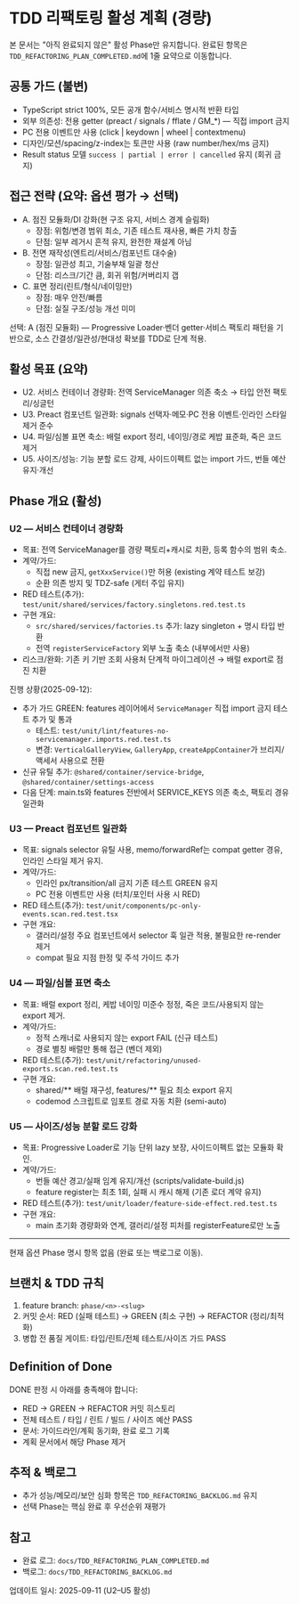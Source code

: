 # TDD 리팩토링 활성 계획 (경량)

본 문서는 "아직 완료되지 않은" 활성 Phase만 유지합니다. 완료된 항목은
`TDD_REFACTORING_PLAN_COMPLETED.md`에 1줄 요약으로 이동합니다.

## 공통 가드 (불변)

- TypeScript strict 100%, 모든 공개 함수/서비스 명시적 반환 타입
- 외부 의존성: 전용 getter (preact / signals / fflate / GM\_\*) — 직접 import
  금지
- PC 전용 이벤트만 사용 (click | keydown | wheel | contextmenu)
- 디자인/모션/spacing/z-index는 토큰만 사용 (raw number/hex/ms 금지)
- Result status 모델 `success | partial | error | cancelled` 유지 (회귀 금지)

## 접근 전략 (요약: 옵션 평가 → 선택)

- A. 점진 모듈화/DI 강화(현 구조 유지, 서비스 경계 슬림화)
  - 장점: 위험/변경 범위 최소, 기존 테스트 재사용, 빠른 가치 창출
  - 단점: 일부 레거시 흔적 유지, 완전한 재설계 아님
- B. 전면 재작성(엔트리/서비스/컴포넌트 대수술)
  - 장점: 일관성 최고, 기술부채 일괄 청산
  - 단점: 리스크/기간 큼, 회귀 위험/커버리지 갭
- C. 표면 정리(린트/형식/네이밍만)
  - 장점: 매우 안전/빠름
  - 단점: 실질 구조/성능 개선 미미

선택: A (점진 모듈화) — Progressive Loader·벤더 getter·서비스 팩토리 패턴을
기반으로, 소스 간결성/일관성/현대성 확보를 TDD로 단계 적용.

## 활성 목표 (요약)

- U2. 서비스 컨테이너 경량화: 전역 ServiceManager 의존 축소 → 타입 안전
  팩토리/싱글턴
- U3. Preact 컴포넌트 일관화: signals 선택자·메모·PC 전용 이벤트·인라인 스타일
  제거 준수
- U4. 파일/심볼 표면 축소: 배럴 export 정리, 네이밍/경로 케밥 표준화, 죽은 코드
  제거
- U5. 사이즈/성능: 기능 분할 로드 강제, 사이드이펙트 없는 import 가드, 번들 예산
  유지·개선

## Phase 개요 (활성)

### U2 — 서비스 컨테이너 경량화

- 목표: 전역 ServiceManager를 경량 팩토리+캐시로 치환, 등록 함수의 범위 축소.
- 계약/가드:
  - 직접 new 금지, `getXxxService()`만 허용 (existing 계약 테스트 보강)
  - 순환 의존 방지 및 TDZ-safe (게터 주입 유지)
- RED 테스트(추가): `test/unit/shared/services/factory.singletons.red.test.ts`
- 구현 개요:
  - `src/shared/services/factories.ts` 추가: lazy singleton + 명시 타입 반환
  - 전역 `registerServiceFactory` 외부 노출 축소 (내부에서만 사용)
- 리스크/완화: 기존 키 기반 조회 사용처 단계적 마이그레이션 → 배럴 export로 점진
  치환

진행 상황(2025-09-12):

- 추가 가드 GREEN: features 레이어에서 `ServiceManager` 직접 import 금지 테스트
  추가 및 통과
  - 테스트: `test/unit/lint/features-no-servicemanager.imports.red.test.ts`
  - 변경: `VerticalGalleryView`, `GalleryApp`, `createAppContainer`가
    브리지/액세서 사용으로 전환
- 신규 유틸 추가: `@shared/container/service-bridge`,
  `@shared/container/settings-access`
- 다음 단계: main.ts와 features 전반에서 SERVICE_KEYS 의존 축소, 팩토리 경유
  일관화

### U3 — Preact 컴포넌트 일관화

- 목표: signals selector 유틸 사용, memo/forwardRef는 compat getter 경유, 인라인
  스타일 제거 유지.
- 계약/가드:
  - 인라인 px/transition/all 금지 기존 테스트 GREEN 유지
  - PC 전용 이벤트만 사용 (터치/포인터 사용 시 RED)
- RED 테스트(추가): `test/unit/components/pc-only-events.scan.red.test.tsx`
- 구현 개요:
  - 갤러리/설정 주요 컴포넌트에서 selector 훅 일관 적용, 불필요한 re-render 제거
  - compat 필요 지점 한정 및 주석 가이드 추가

### U4 — 파일/심볼 표면 축소

- 목표: 배럴 export 정리, 케밥 네이밍 미준수 정정, 죽은 코드/사용되지 않는
  export 제거.
- 계약/가드:
  - 정적 스캐너로 사용되지 않는 export FAIL (신규 테스트)
  - 경로 별칭 배럴만 통해 접근 (벤더 제외)
- RED 테스트(추가): `test/unit/refactoring/unused-exports.scan.red.test.ts`
- 구현 개요:
  - shared/** 배럴 재구성, features/** 필요 최소 export 유지
  - codemod 스크립트로 임포트 경로 자동 치환 (semi-auto)

### U5 — 사이즈/성능 분할 로드 강화

- 목표: Progressive Loader로 기능 단위 lazy 보장, 사이드이펙트 없는 모듈화 확인.
- 계약/가드:
  - 번들 예산 경고/실패 임계 유지/개선 (scripts/validate-build.js)
  - feature register는 최초 1회, 실패 시 캐시 해제 (기존 로더 계약 유지)
- RED 테스트(추가): `test/unit/loader/feature-side-effect.red.test.ts`
- 구현 개요:
  - main 초기화 경량화와 연계, 갤러리/설정 피처를 registerFeature로만 노출

---

현재 옵션 Phase 명시 항목 없음 (완료 또는 백로그로 이동).

## 브랜치 & TDD 규칙

1. feature branch: `phase/<n>-<slug>`
2. 커밋 순서: RED (실패 테스트) → GREEN (최소 구현) → REFACTOR (정리/최적화)
3. 병합 전 품질 게이트: 타입/린트/전체 테스트/사이즈 가드 PASS

## Definition of Done

DONE 판정 시 아래를 충족해야 합니다:

- RED → GREEN → REFACTOR 커밋 히스토리
- 전체 테스트 / 타입 / 린트 / 빌드 / 사이즈 예산 PASS
- 문서: 가이드라인/계획 동기화, 완료 로그 기록
- 계획 문서에서 해당 Phase 제거

## 추적 & 백로그

- 추가 성능/메모리/보안 심화 항목은 `TDD_REFACTORING_BACKLOG.md` 유지
- 선택 Phase는 핵심 완료 후 우선순위 재평가

## 참고

- 완료 로그: `docs/TDD_REFACTORING_PLAN_COMPLETED.md`
- 백로그: `docs/TDD_REFACTORING_BACKLOG.md`

업데이트 일시: 2025-09-11 (U2–U5 활성)
